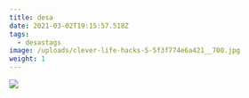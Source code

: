 ```yaml
---
title: desa
date: 2021-03-02T19:15:57.518Z
tags:
  - desastags
image: /uploads/clever-life-hacks-5-5f3f774e6a421__700.jpg
weight: 1
---
```

![](/uploads/clever-life-hacks-5-5f3f774e6a421__700.jpg)